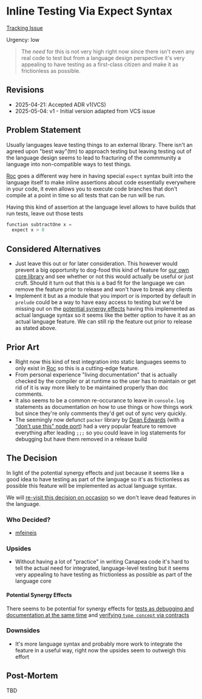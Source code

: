 # Inline Testing Via Expect Syntax

[Tracking Issue](https://github.com/canapea/canapea/issues/17)

Urgency: low

> The *need* for this is not very high right now since there isn't even any real code to test but from a language design perspective it's very appealing to have testing as a first-class citizen and make it as frictionless as possible.


## Revisions

* 2025-04-21: Accepted ADR v1(VCS)
* 2025-05-04: v1 - Initial version adapted from VCS issue


## Problem Statement

Usually languages leave testing things to an external library. There isn't an agreed upon "best way"(tm) to approach testing but leaving testing out of the language design seems to lead to fracturing of the commmunity a language into non-compatible ways to test things.

[Roc](https://roc-lang.org) goes a different way here in having special `expect` syntax built into the language itself to make inline assertions about code essentially everywhere in your code, it even allows you to execute code branches that don't compile at a point in time so all tests that can be run will be run.

Having this kind of assertion at the language level allows to have builds that run tests, leave out those tests

```python
function subtractOne x =
  expect x > 0
```


## Considered Alternatives

* Just leave this out or for later consideration. This however would prevent a big opportunity to dog-food this kind of feature for [our own core library](https://github.com/canapea/canapea/issues/55) and see whether or not this would actually be useful or just cruft. Should it turn out that this is a bad fit for the language we can remove the feature prior to release and won't have to break any clients
* Implement it but as a module that you import or is imported by default in `prelude` could be a way to have easy access to testing but we'd be missing out on the [potential synergy effects](#potential-synergy-effects) having this implemented as actual language syntax so it seems like the better option to have it as an actual language feature. We can still rip the feature out prior to release as stated above.


## Prior Art

* Right now this kind of test integration into static languages seems to only exist in [Roc](https://roc-lang.org) so this is a cutting-edge feature.
* From personal experience "living documentation" that is actually checked by the compiler or at runtime so the user has to maintain or get rid of it is way more likely to be maintained properly than doc comments.
* It also seems to be a common re-occurance to leave in `console.log` statements as documentation on how to use things or how things work but since they're only comments they'd get out of sync very quickly.
* The seemingly now defunct `packer` library by [Dean Edwards](http://dean.edwards.name/packer/) (with a ["don't use this" node port](https://github.com/evanw/packer)) had a very popular feature to remove everything after leading `;;;` so you could leave in log statements for debugging but have them removed in a release build


## The Decision

In light of the potential synergy effects and just because it seems like a good idea to have testing as part of the language so it's as frictionless as possible this feature will be implemented as actual language syntax.

We will [re-visit this decision on occasion](https://github.com/canapea/canapea/issues/59) so we don't leave dead features in the language.


### Who Decided?

* [mfeineis](https://github.com/mfeineis)

### Upsides

* Without having a lot of "practice" in writing Canapea code it's hard to tell the actual need for integrated, language-level testing but it seems very appealing to have testing as frictionless as possible as part of the language core

#### Potential Synergy Effects

There seems to be potential for synergy effects for [tests as debugging and documentation at the same time](https://github.com/canapea/canapea/issues/45) and [verifying `type concept` via contracts](https://github.com/canapea/canapea/issues/28)


### Downsides

* It's more language syntax and probably more work to integrate the feature in a useful way, right now the upsides seem to outweigh this effort


## Post-Mortem

TBD
